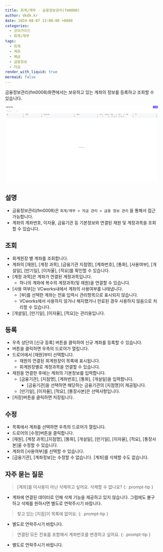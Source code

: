 ```yaml
---
title: 회계/재무 - 금융정보관리(fm0008)
author: dkdk.kr
date: 2024-08-07 13:00:00 +0800
categories:
  - 코어가이드
  - 회계/재무
tags:
  - 회계
  - 계좌
  - 예금
  - 금융정보
  - 자금
render_with_liquid: true
mermaid: false
---
```

금융정보관리(fm0008)화면에서는 보유하고 있는 계좌의 정보를 등록하고 조회할 수 있습니다. 

![](assets/img/Pasted%20image%2020250421155251.png)
## 설명

- 금융정보관리(fm0008)은 `회계/재무 > 자금 관리 > 금융 정보 관리` 을 통해서 접근 가능합니다.
- 계좌의 계좌번호, 이자율, 금융기관 등 기본정보와 연결된 재원 및 계정과목을 조회할 수 있습니다. 

## 조회
- 회계원장 별 계좌를 조회합니다.
- 계좌의 [재원], [계정 과목], [금융기관 지점명], [계좌번호], [통화], [사용여부], [개설일], [만기일], [이자율], [적요]를 확인할 수 있습니다. 
- [계정 과목]은 계좌가 연결된 계정과목입니다.
	- 하나의 계좌에 복수의 계정과목(및 재원)을 연결할 수 있습니다.	
- [사용 여부]는 VCworks내에서 계좌의 사용여부를 나태냅니다. 
	- [부]를 선택한 계좌는 전표 입력시 관리항목으로 표시되지 않습니다.
	- VCworks에서 사용하지 않거나 해지했거나 만료된 경우 사용하지 않음으로 처리할 수 있습니다.
- [개설일], [만기일], [이자율], [적요]는 관리용입니다. 

## 등록
- 우측 상단의 [신규 등록] 버튼을 클릭하여 신규 계좌를 등록할 수 있습니다.
- 버튼을 클릭하면 우측의 드로어가 열립니다. 
- 드로어에서 [재원]부터 선택합니다.
	- 재원의 연결된 회계원장이 목록에 표시됩니다.
	- 회계원장별로 계정과목을 연결할 수 있습니다. 
- 재원을 연결한 후에는 계좌의 기본정보를 입력합니다. 
	- [금융기관], [지점명], [계좌번호], [통화], [개설일]을 입력합니다.
		- [금융기관]을 선택하면 해당하는 금융기관의 [지점명]이 제공됩니다.
	- [만기일], [이자율], [적요], [통장사본]은 선택사항입니다.
- [저장]버튼을 클릭하면 저장됩니다.

## 수정
- 목록에서 계좌를 선택하면 우측의 드로어가 열립니다.
- 드로어의 [수정]버튼을 클릭합니다.
- [재원], [계정 과목],[지점명], [통화], [개설일], [만기일], [이자율], [적요], [통장사본]울 수정할 수 있습니다.
- 계좌의 [사용여부]를 선택할 수 있습니다.
- [금융기관], [계좌정보]는 수정할 수 없습니다. [계좌]를 삭제할 수도 없습니다.

## 자주 묻는 질문

> [계좌]를 미사용이 아닌 삭제하고 싶어요. 삭제할 수 없나요?
{: .prompt-tip }

- 계좌에 연결된 데이터로 인해 삭제 기능을 제공하고 있지 않습니다. 그럼에도 불구하고 삭제를 원하시면 별도로 연락주시기 바랍니다.

> 찾고 있는 [지점]이 목록에 없어요. 
{: .prompt-tip }

- 별도로 연락주시기 바랍니다.

> 연결된 모든 전표를 포함해서 계좌번호를 변경하고 싶어요. 
{: .prompt-tip }

- 별도로 연락주시기 바랍니다.